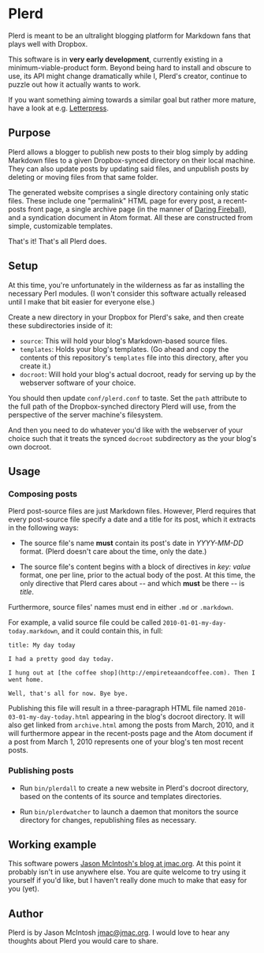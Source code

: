 # Plerd

Plerd is meant to be an ultralight blogging platform for Markdown fans that plays well with Dropbox.

This software is in **very early development**, currently existing in a minimum-viable-product form. Beyond being hard to install and obscure to use, its API might change dramatically while I, Plerd's creator, continue to puzzle out how it actually wants to work.

If you want something aiming towards a similar goal but rather more mature, have a look at e.g. [Letterpress](https://github.com/an0/Letterpress).

## Purpose

Plerd allows a blogger to publish new posts to their blog simply by adding Markdown files to a given Dropbox-synced directory on their local machine. They can also update posts by updating said files, and unpublish posts by deleting or moving files from that same folder.

The generated website comprises a single directory containing only static files. These include one "permalink" HTML page for every post, a recent-posts front page, a single archive page (in the manner of [Daring Fireball](http://daringfireball.net/archive)), and a syndication document in Atom format. All these are constructed from simple, customizable templates.

That's it! That's all Plerd does.

## Setup

At this time, you're unfortunately in the wilderness as far as installing the necessary Perl modules. (I won't consider this software actually released until I make that bit easier for everyone else.)

Create a new directory in your Dropbox for Plerd's sake, and then create these subdirectories inside of it:

* `source`: This will hold your blog's Markdown-based source files.
* `templates`: Holds your blog's templates. (Go ahead and copy the contents of this repository's `templates` file into this directory, after you create it.)
* `docroot`: Will hold your blog's actual docroot, ready for serving up by the webserver software of your choice.

You should then update `conf/plerd.conf` to taste. Set the `path` attribute to the full path of the Dropbox-synched directory Plerd will use, from the perspective of the server machine's filesystem.

And then you need to do whatever you'd like with the webserver of your choice such that it treats the synced `docroot` subdirectory as the your blog's own docroot.

## Usage

### Composing posts

Plerd post-source files are just Markdown files. However, Plerd requires that every post-source file specify a date and a title for its post, which it extracts in the following ways:

* The source file's name __must__ contain its post's date in _YYYY-MM-DD_ format. (Plerd doesn't care about the time, only the date.)

* The source file's content begins with a block of directives in _key: value_ format, one per line, prior to the actual body of the post. At this time, the only directive that Plerd cares about -- and which __must__ be there -- is _title_.

Furthermore, source files' names must end in either `.md` or `.markdown`.

For example, a valid source file could be called `2010-01-01-my-day-today.markdown`, and it could contain this, in full:

    title: My day today

    I had a pretty good day today. 
    
    I hung out at [the coffee shop](http://empireteaandcoffee.com). Then I went home.

    Well, that's all for now. Bye bye.

Publishing this file will result in a three-paragraph HTML file named `2010-03-01-my-day-today.html` appearing in the blog's docroot directory. It will also get linked from `archive.html` among the posts from March, 2010, and it will furthermore appear in the recent-posts page and the Atom document if a post from March 1, 2010 represents one of your blog's ten most recent posts.

### Publishing posts

* Run `bin/plerdall` to create a new website in Plerd's docroot directory, based on the contents of its source and templates directories.

* Run `bin/plerdwatcher` to launch a daemon that monitors the source directory for changes, republishing files as necessary.

## Working example

This software powers [Jason McIntosh's blog at jmac.org](http://blog.jmac.org). At this point it probably isn't in use anywhere else. You are quite welcome to try using it yourself if you'd like, but I haven't really done much to make that easy for you (yet).

## Author

Plerd is by Jason McIntosh <jmac@jmac.org>. I would love to hear any thoughts about Plerd you would care to share.